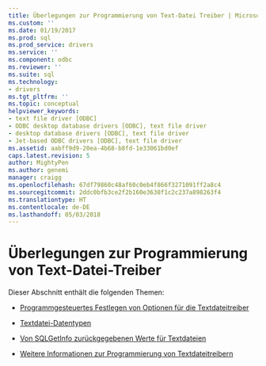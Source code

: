 ```yaml
---
title: Überlegungen zur Programmierung von Text-Datei Treiber | Microsoft Docs
ms.custom: ''
ms.date: 01/19/2017
ms.prod: sql
ms.prod_service: drivers
ms.service: ''
ms.component: odbc
ms.reviewer: ''
ms.suite: sql
ms.technology:
- drivers
ms.tgt_pltfrm: ''
ms.topic: conceptual
helpviewer_keywords:
- text file driver [ODBC]
- ODBC desktop database drivers [ODBC], text file driver
- desktop database drivers [ODBC], text file driver
- Jet-based ODBC drivers [ODBC], text file driver
ms.assetid: aabff9d9-20ea-4b68-b8fd-1e33061bd0ef
caps.latest.revision: 5
author: MightyPen
ms.author: genemi
manager: craigg
ms.openlocfilehash: 67df79860c48af60c0eb4f866f3271091ff2a8c4
ms.sourcegitcommit: 2ddc0bfb3ce2f2b160e3638f1c2c237a898263f4
ms.translationtype: HT
ms.contentlocale: de-DE
ms.lasthandoff: 05/03/2018
---
```

# <a name="text-file-driver-programming-considerations"></a>Überlegungen zur Programmierung von Text-Datei-Treiber
Dieser Abschnitt enthält die folgenden Themen:  
  
-   [Programmgesteuertes Festlegen von Optionen für die Textdateitreiber](../../odbc/microsoft/setting-options-programmatically-for-the-text-file-driver.md)  
  
-   [Textdatei-Datentypen](../../odbc/microsoft/text-file-data-types.md)  
  
-   [Von SQLGetInfo zurückgegebenen Werte für Textdateien](../../odbc/microsoft/sqlgetinfo-returned-values-for-text-files.md)  
  
-   [Weitere Informationen zur Programmierung von Textdateitreibern](../../odbc/microsoft/other-text-file-driver-programming-details.md)

